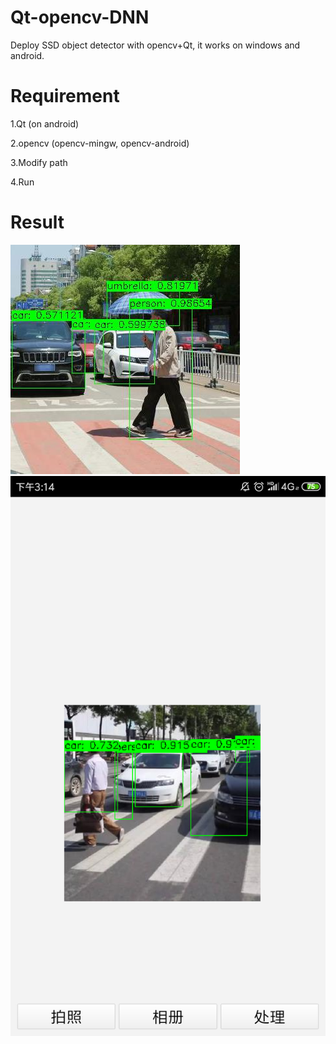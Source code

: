 # Qt-opencv-DNN
Deploy SSD object detector with opencv+Qt, it works on windows and android.

# Requirement
1.Qt (on android)

2.opencv (opencv-mingw, opencv-android)

3.Modify path

4.Run


# Result
![](/result/windows.jpg)
![](/result/android.png)

